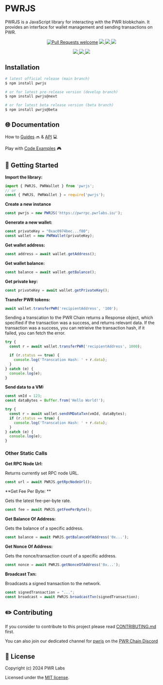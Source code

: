 # PWRJS

PWRJS is a JavaScript library for interacting with the PWR blobkchain. It provides an interface for wallet management and sending transactions on PWR.

<div align="center">
<!-- markdownlint-restore -->

[![Pull Requests welcome](https://img.shields.io/badge/PRs-welcome-ff69b4.svg?style=flat-square)](https://github.com/pwrlabs/pwrjs/issues?q=is%3Aissue+is%3Aopen+label%3A%22help+wanted%22)
<a href="https://www.npmjs.com/package/pwrjs">
  <img src='https://img.shields.io/npm/v/pwrjs' />
</a>
<a href="https://www.npmjs.com/package/pwrjs">
  <img src='https://img.shields.io/npm/dt/pwrjs?color=blueviolet' />
</a>
<a href="https://github.com/pwrlabs/pwrjs/blob/main/LICENSE/">
  <img src="https://img.shields.io/badge/license-MIT-black">
</a>
<!-- <a href="https://github.com/pwrlabs/pwrjs/stargazers">
  <img src='https://img.shields.io/github/stars/pwrlabs/pwrjs?color=yellow' />
</a> -->
<a href="https://pwrlabs.io/">
  <img src="https://img.shields.io/badge/powered_by-PWR Chain-navy">
</a>
<a href="https://www.youtube.com/@pwrlabs">
  <img src="https://img.shields.io/badge/Community%20calls-Youtube-red?logo=youtube"/>
</a>
<a href="https://twitter.com/pwrlabs">
  <img src="https://img.shields.io/twitter/follow/pwrlabs?style=social"/>
</a>

</div>

## Installation

```bash
# latest official release (main branch)
$ npm install pwrjs

# or for latest pre-release version (develop branch)
$ npm install pwrjs@next

# or for latest beta release version (beta branch)
$ npm install pwrjs@beta
```

## 🌐 Documentation

How to [Guides](https://pwrlabs.io) 🔜 & [API](https://pwrlabs.io) 💻

Play with [Code Examples](https://github.com/keep-pwr-strong/pwr-examples/) 🎮

## 💫 Getting Started

**Import the library:**

```ts
import { PWRJS, PWRWallet } from 'pwrjs';
// or
const { PWRJS, PWRWallet } = require('pwrjs');
```

**Create a new instance**

```ts
const pwrjs = new PWRJS('https://pwrrpc.pwrlabs.io/');
```

**Generate a new wallet:**

```ts
const privateKey = "0xac0974bec...f80";
const wallet = new PWRWallet(privateKey);
```

**Get wallet address:**

```ts
const address = await wallet.getAddress();
```

**Get wallet balance:**

```ts
const balance = await wallet.getBalance();
```

**Get private key:**

```ts
const privateKey = await wallet.getPrivateKey();
```

**Transfer PWR tokens:**

```ts
await wallet.transferPWR('recipientAddress', '100');
```

Sending a transcation to the PWR Chain returns a Response object, which specified if the transaction was a success, and returns relevant data.
If the transaction was a success, you can retrieive the transaction hash, if it failed, you can fetch the error.

```ts
try {
  const r = await wallet.transferPWR('recipientAddress', 1000);

  if (r.status == true) {
    console.log('Transcation Hash: ' + r.data);
  }
} catch (e) {
  console.log(e);
}
```

**Send data to a VM:**

```ts
const vmId = 123;
const dataBytes = Buffer.from('Hello World!');

try {
  const r = await wallet.sendVMDataTxn(vmId, dataBytes);
  if (r.status == true) {
    console.log('Transcation Hash: ' + r.data);
  }
} catch (e) {
  console.log(e);
}
```

### Other Static Calls

**Get RPC Node Url:**

Returns currently set RPC node URL.

```ts
const url = await PWRJS.getRpcNodeUrl();
```

**Get Fee Per Byte: **

Gets the latest fee-per-byte rate.

```ts
const fee = await PWRJS.getFeePerByte();
```

**Get Balance Of Address:**

Gets the balance of a specific address.

```ts
const balance = await PWRJS.getBalanceOfAddress('0x...');
```

**Get Nonce Of Address:**

Gets the nonce/transaction count of a specific address.

```ts
const nonce = await PWRJS.getNonceOfAddress('0x...');
```

**Broadcast Txn:**

Broadcasts a signed transaction to the network.

```ts
const signedTransaction = "...";
const broadcast = await PWRJS.broadcastTxn(signedTransaction);
```

## ✏️ Contributing

If you consider to contribute to this project please read [CONTRIBUTING.md](https://github.com/pwrlabs/pwrjs/blob/main/CONTRIBUTING.md) first.

You can also join our dedicated channel for [pwrjs](https://discord.com/channels/793094838509764618/927918707613786162) on the [PWR Chain Discord](https://discord.com/invite/YgsdxEx3)

## 📜 License

Copyright (c) 2024 PWR Labs

Licensed under the [MIT license](https://github.com/pwrlabs/pwrjs/blob/main/LICENSE).

